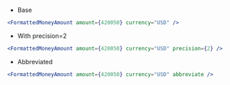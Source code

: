 - Base

```jsx
<FormattedMoneyAmount amount={420050} currency="USD" />
```

- With precision=2

```jsx
<FormattedMoneyAmount amount={420050} currency="USD" precision={2} />
```

- Abbreviated

```jsx
<FormattedMoneyAmount amount={420050} currency="USD" abbreviate />
```

